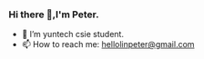 ### Hi there 👋,I'm Peter.

- 🔭 I’m yuntech csie student.
- 📫 How to reach me: hellolinpeter@gmail.com
